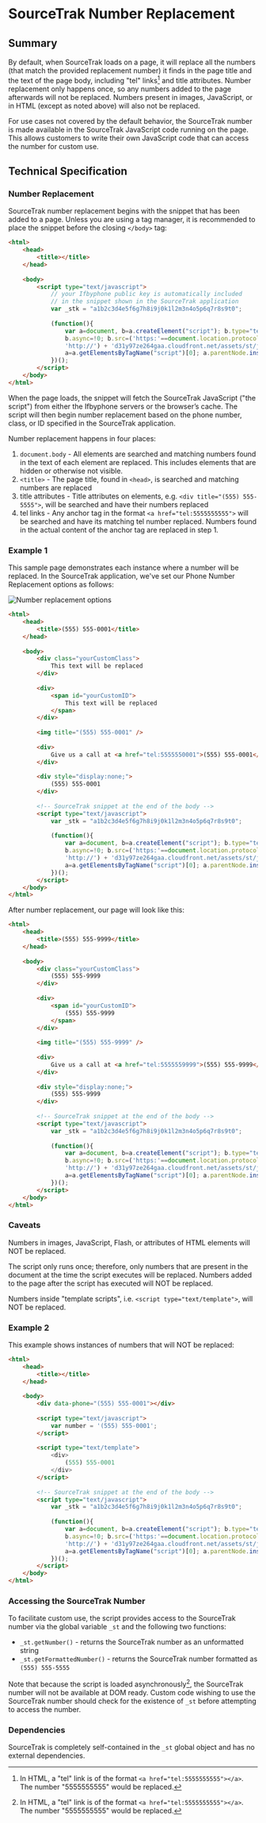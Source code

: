# SourceTrak Number Replacement

## Summary

By default, when SourceTrak loads on a page, it will replace all the numbers (that match the provided replacement number) it finds in the page title and the text of the page body, including "tel" links[^1] and title attributes. Number replacement only happens once, so any numbers added to the page afterwards will not be replaced. Numbers present in images, JavaScript, or in HTML (except as noted above) will also not be replaced.

For use cases not covered by the default behavior, the SourceTrak number is made available in the SourceTrak JavaScript code running on the page. This allows customers to write their own JavaScript code that can access the number for custom use.

[^1]: In HTML, a "tel" link is of the format `<a href="tel:5555555555"></a>`. The number "5555555555" would be replaced.

## Technical Specification

### Number Replacement

SourceTrak number replacement begins with the snippet that has been added to a page. Unless you are using a tag manager, it is recommended to place the snippet before the closing `</body>` tag: 

```html
<html>
	<head>
		<title></title>
	</head>
	
	<body>
        <script type="text/javascript">
            // your Ifbyphone public key is automatically included
            // in the snippet shown in the SourceTrak application
            var _stk = "a1b2c3d4e5f6g7h8i9j0k1l2m3n4o5p6q7r8s9t0";
        
            (function(){
                var a=document, b=a.createElement("script"); b.type="text/javascript";
                b.async=!0; b.src=('https:'==document.location.protocol ? 'https://' :
                'http://') + 'd31y97ze264gaa.cloudfront.net/assets/st/js/st.js';
                a=a.getElementsByTagName("script")[0]; a.parentNode.insertBefore(b,a);
            })();
        </script>
    </body>
</html>
```

When the page loads, the snippet will fetch the SourceTrak JavaScript ("the script") from either the Ifbyphone servers or the browser’s cache. The script will then begin number replacement based on the phone number, class, or ID specified in the SourceTrak application.

Number replacement happens in four places:

1. `document.body` - All elements are searched and matching numbers found in the text of each element are replaced. This includes elements that are hidden or otherwise not visible.
2. `<title>` - The page title, found in `<head>`, is searched and matching numbers are replaced
3. title attributes - Title attributes on elements, e.g. `<div title="(555) 555-5555">`, will be searched and have their numbers replaced
4. tel links - Any anchor tag in the format `<a href="tel:5555555555">` will be searched and have its matching tel number replaced. Numbers found in the actual content of the anchor tag are replaced in step 1.

### Example 1

This sample page demonstrates each instance where a number will be replaced. In the SourceTrak application, we've set our Phone Number Replacement options as follows:

![Number replacement options](https://gist.githubusercontent.com/themphill/37bf4d9c0fc0adeec748/raw/39d0a7a31773df8ae226a5aa12ebf1985533e425/img.png)

```html
<html>
	<head>
		<title>(555) 555-0001</title>
	</head>
	
	<body>
		<div class="yourCustomClass">
		    This text will be replaced
		</div>
		
		<div>
		    <span id="yourCustomID">
		    	This text will be replaced
		    </span>	
		</div>
		
		<img title="(555) 555-0001" />
		
		<div>
			Give us a call at <a href="tel:5555550001">(555) 555-0001</a>!
		</div>
		
		<div style="display:none;">
		    (555) 555-0001
		</div>
	
		<!-- SourceTrak snippet at the end of the body -->
		<script type="text/javascript">
		    var _stk = "a1b2c3d4e5f6g7h8i9j0k1l2m3n4o5p6q7r8s9t0";
		
		    (function(){
		        var a=document, b=a.createElement("script"); b.type="text/javascript";
		        b.async=!0; b.src=('https:'==document.location.protocol ? 'https://' :
		        'http://') + 'd31y97ze264gaa.cloudfront.net/assets/st/js/st.js';
		        a=a.getElementsByTagName("script")[0]; a.parentNode.insertBefore(b,a);
		    })();
		</script>
	</body>
</html>
```

After number replacement, our page will look like this:

```html
<html>
	<head>
		<title>(555) 555-9999</title>
	</head>
	
	<body>
		<div class="yourCustomClass">
		    (555) 555-9999
		</div>
		
		<div>
		    <span id="yourCustomID">
		        (555) 555-9999
		    </span>	
		</div>
		
		<img title="(555) 555-9999" />
		
		<div>
			Give us a call at <a href="tel:5555559999">(555) 555-9999</a>!
		</div>
		
		<div style="display:none;">
		    (555) 555-9999
		</div>
	
		<!-- SourceTrak snippet at the end of the body -->
		<script type="text/javascript">
		    var _stk = "a1b2c3d4e5f6g7h8i9j0k1l2m3n4o5p6q7r8s9t0";
		
		    (function(){
		        var a=document, b=a.createElement("script"); b.type="text/javascript";
		        b.async=!0; b.src=('https:'==document.location.protocol ? 'https://' :
		        'http://') + 'd31y97ze264gaa.cloudfront.net/assets/st/js/st.js';
		        a=a.getElementsByTagName("script")[0]; a.parentNode.insertBefore(b,a);
		    })();
		</script>
	</body>
</html>
```

### Caveats

Numbers in images, JavaScript, Flash, or attributes of HTML elements will NOT be replaced.

The script only runs once; therefore, only numbers that are present in the document at the time the script executes will be replaced. Numbers added to the page after the script has executed will NOT be replaced.

Numbers inside "template scripts", i.e. `<script type="text/template">`, will NOT be replaced.

### Example 2

This example shows instances of numbers that will NOT be replaced:

```html
<html>
	<head>
		<title></title>
	</head>
	
	<body>
		<div data-phone="(555) 555-0001"></div>
		
		<script type="text/javascript">
			var number = '(555) 555-0001';
		</script>
		
		<script type="text/template">
		    <div>
		        (555) 555-0001
		    </div>
		</script>
		
		<!-- SourceTrak snippet at the end of the body -->
		<script type="text/javascript">
		    var _stk = "a1b2c3d4e5f6g7h8i9j0k1l2m3n4o5p6q7r8s9t0";
		
		    (function(){
		        var a=document, b=a.createElement("script"); b.type="text/javascript";
		        b.async=!0; b.src=('https:'==document.location.protocol ? 'https://' :
		        'http://') + 'd31y97ze264gaa.cloudfront.net/assets/st/js/st.js';
		        a=a.getElementsByTagName("script")[0]; a.parentNode.insertBefore(b,a);
		    })();
		</script>
	</body>
</html>
```

### Accessing the SourceTrak Number

To facilitate custom use, the script provides access to the SourceTrak number via the global variable `_st` and the following two functions:

* `_st.getNumber()` - returns the SourceTrak number as an unformatted string
* `_st.getFormattedNumber()` - returns the SourceTrak number formatted as `(555) 555-5555`

Note that because the script is loaded asynchronously[^1], the SourceTrak number will not be available at DOM ready. Custom code wishing to use the SourceTrak number should check for the existence of `_st` before attempting to access the number.

### Dependencies

SourceTrak is completely self-contained in the `_st` global object and has no external dependencies.


[^1]: It is possible, though not recommended, to use SourceTrak synchronously. However, this is an advanced use case and not covered in this document.
